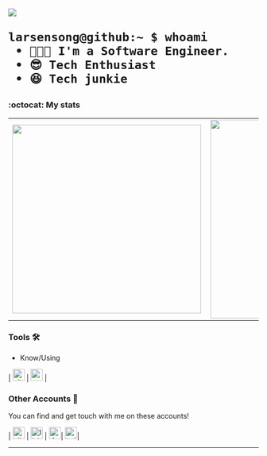 <h1 
    # Howdy! 👋
</h1>

<p> <img src="https://komarev.com/ghpvc/?username=cartel360&label=Profile%20views&color=0e75b6&style=flat"/> </p>

```cli
larsensong@github:~ $ whoami
 • 👨🏾‍💻 I'm a Software Engineer.
 • 😎 Tech Enthusiast
 • 😆 Tech junkie
```


### :octocat: My stats
  <table>
  <tr>
      <td><img width="380px" align="left" src="https://github-readme-stats.vercel.app/api?username=larsensong&show_icons=true"/></td>
      <td><img width="400px" align="left" src="https://github-readme-stats.vercel.app/api/top-langs/?username=larsensong&hide=css&layout=compact"/></td>      
  </tr>   
</table>



### Tools 🛠️

- Know/Using

| [<img src="https://raw.githubusercontent.com/Delta456/Delta456/master/img/git.png" alt="git logo" width="24">](https://git-scm.com/) | [<img src="https://raw.githubusercontent.com/Delta456/Delta456/master/img/vscode.png" alt="vscode logo" width="24">](https://code.visualstudio.com/) |




### Other Accounts 📡

You can find and get touch with me on these accounts!

| [<img src="https://cdn0.iconfinder.com/data/icons/octicons/1024/mark-github-512.png" alt="github logo" width="24">](https://github.com/larsensong) | [<img src="https://cdn.icon-icons.com/icons2/2201/PNG/512/linkedin_logo_square_icon_134016.png" alt="linkedin logo" width="24">](https://www.linkedin.com/in/Larsen-Mulamba-236a0718b/) | [<img src="https://cdn1.iconfinder.com/data/icons/logos-and-brands-3/512/84_Dev_logo_logos-512.png" alt="dev logo" width="24">](https://dev.to/larsen_mulamba)| [<img src="https://cdn2.iconfinder.com/data/icons/popular-social-media-flat/48/Popular_Social_Media-11-512.png" alt="twitter logo" width="24">](https://twitter.com/larsen_mulamba)|


<hr>






